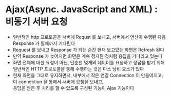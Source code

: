 # Ajax(Async. JavaScript and XML) : 비동기 서버 요청

- 일반적인 http 프로토콜은 서버에 Requst 를 보내고, 서버에서 연산이 수행된 다음 Response 가 될때까지 기다린다
- Request 를 보내고 Response 가 되는 순간 현재 보고있는 화면은 Refresh 된다
- 만약 Response 가 늦어지면 화면은 계속 정지된 것처럼 응답을 기다리고 있는다
- 화면 전체에 대한 요청이 아닌, 단순한 몇개의 데이터를 요청하고 응답을 받기 위해 일반적인 HTTP 프로토콜을 통해 수행하는 것은 다소 낭비 요소가 있다
- 현재 화면을 그대로 유지하면서, 내부에서 작은 연결 Connection 이 만들어지고, 이 connection 을 통해서 서버에 요청을 보내고,  
  응답을 받은 후 처리를 할 수 있도록 구성된 기능이 Ajax 기능이다
